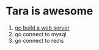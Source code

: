 # Tara is awesome

1. [go build a web server](./simple_server.go)
2. go connect to mysql
3. go connect to redis

